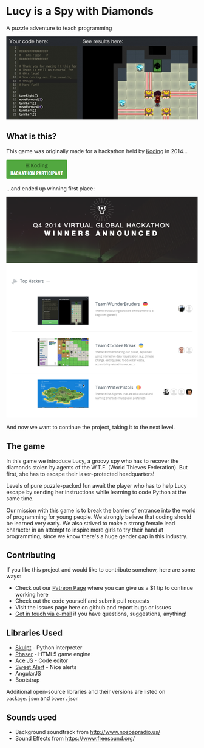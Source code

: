 # Lucy is a Spy with Diamonds

A puzzle adventure to teach programming

[![Banner](/images/banner.jpg?raw=true "Banner")](#)

## What is this?

This game was originally made for a hackathon held by [Koding](http://koding.com) in 2014...

[![Koding Hackathon](/images/badge.png?raw=true "Koding Hackathon")](https://koding.com/Hackathon)

...and ended up winning first place: 

[![First place](/images/winners.png?raw=true "Winners")](#)

And now we want to continue the project, taking it to the next level.

## The game

In this game we introduce Lucy, a groovy spy who has to recover the diamonds stolen by agents of the W.T.F. (World Thieves Federation). But first, she has to escape their laser-protected headquarters!

Levels of pure puzzle-packed fun await the player who has to help Lucy escape by sending her instructions while learning to code Python at the same time.

Our mission with this game is to break the barrier of entrance into the world of programming for young people. We strongly believe that coding should be learned very early. We also strived to make a strong female lead character in an attempt to inspire more girls to try their hand at programming, since we know there's a huge gender gap in this industry.


## Contributing

If you like this project and would like to contribute somehow, here are some ways:

 - Check out our [Patreon Page](http://patreon.com/bugudu) where you can give us a $1 tip to continue working here
 - Check out the code yourself and submit pull requests
 - Visit the Issues page here on github and report bugs or issues
 - [Get in touch via e-mail](mailto:lucy@coderstand.io) if you have questions, suggestions, anything!

## Libraries Used
 - [Skulpt](http://www.skulpt.org)  - Python interpreter
 - [Phaser](http://www.phaser.io) - HTML5 game engine
 - [Ace JS](http://www.ace.c9.io) - Code editor
 - [Sweet Alert](https://github.com/t4t5/sweetalert) - Nice alerts
 - AngularJS
 - Bootstrap

Additional open-source libraries and their versions are listed on `package.json` and `bower.json`

## Sounds used
 - Background soundtrack from http://www.nosoapradio.us/
 - Sound Effects from https://www.freesound.org/
